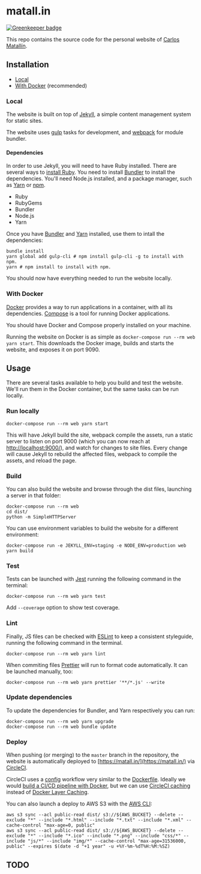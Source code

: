 # matall.in

[![Greenkeeper badge](https://badges.greenkeeper.io/matallo/matall.in.svg)](https://greenkeeper.io/)

This repo contains the source code for the personal website of [Carlos Matallín](https://matall.in/).

## Installation

- [Local](#local)
- [With Docker](#with-docker) (recommended)

### Local

The website is built on top of [Jekyll](http://jekyllrb.com/), a simple content management system for static sites.

The website uses [gulp](https://gulpjs.com/) tasks for development, and [webpack](https://webpack.js.org/) for module bundler.

#### Dependencies

In order to use Jekyll, you will need to have Ruby installed. There are several ways to [install Ruby](https://www.ruby-lang.org/en/documentation/installation/). You need to install [Bundler](http://bundler.io/) to install the dependencies. You'll need Node.js installed, and a package manager, such as [Yarn](https://yarnpkg.com/en/) or [npm](https://www.npmjs.com/).

* Ruby
* RubyGems
* Bundler
* Node.js
* Yarn

Once you have [Bundler](http://bundler.io/) and [Yarn](https://yarnpkg.com/en/) installed, use them to intall the dependencies:

```
bundle install
yarn global add gulp-cli # npm install gulp-cli -g to install with npm.
yarn # npm install to install with npm.
```

You should now have everything needed to run the website locally.

### With Docker

[Docker](https://www.docker.com/) provides a way to run applications in a container, with all its dependencies. [Compose](https://docs.docker.com/compose/) is a tool for running Docker applications.

You should have Docker and Compose properly installed on your machine.

Running the website on Docker is as simple as `docker-compose run --rm web yarn start`. This downloads the Docker image, builds and starts the website, and exposes it on port 9090.

## Usage

There are several tasks available to help you build and test the website. We'll run them in the Docker container, but the same tasks can be run locally.

### Run locally

```
docker-compose run --rm web yarn start
```

This will have Jekyll build the site, webpack compile the assets, run a static server to listen on port 9000 (which you can now reach at [http://localhost:9000/](http://localhost:9000/)), and watch for changes to site files. Every change will cause Jekyll to rebuild the affected files, webpack to compile the assets, and reload the page.

### Build

You can also build the website and browse through the dist files, launching a server in that folder:

```
docker-compose run --rm web
cd dist/
python -m SimpleHTTPServer
```

You can use environment variables to build the website for a different environment:

```
docker-compose run -e JEKYLL_ENV=staging -e NODE_ENV=production web yarn build
```

### Test

Tests can be launched with [Jest](https://facebook.github.io/jest/) running the following command in the terminal:

```
docker-compose run --rm web yarn test
```

Add `--coverage` option to show test coverage.

### Lint

Finally, JS files can be checked with [ESLint](http://eslint.org/) to keep a consistent styleguide, running the following command in the terminal.

```
docker-compose run --rm web yarn lint
```

When commiting files [Prettier](https://prettier.io/) will run to format code automatically. It can be launched manually, too:

```
docker-compose run --rm web yarn prettier '**/*.js' --write
```

### Update dependencies

To update the dependencies for Bundler, and Yarn respectively you can run:

```
docker-compose run --rm web yarn upgrade
docker-compose run --rm web bundle update
```

### Deploy

When pushing (or merging) to the `master` branch in the repository, the website is automatically deployed to [https://matall.in/](https://matall.in/) via [CircleCI](https://circleci.com/gh/matallo/workflows/matall.in).

CircleCI uses a [config](.circleci/config.yml) workflow very similar to the [Dockerfile](Dockerfile). Ideally we would [build a CI/CD pipeline with Docker](https://circleci.com/blog/build-cicd-piplines-using-docker/), but we can use [CircleCI caching](https://circleci.com/docs/2.0/caching/) instead of [Docker Layer Caching](https://circleci.com/docs/2.0/docker-layer-caching/).

You can also launch a deploy to AWS S3 with the [AWS CLI](https://aws.amazon.com/cli/):

```
aws s3 sync --acl public-read dist/ s3://${AWS_BUCKET} --delete --exclude "*" --include "*.html" --include "*.txt" --include "*.xml" --cache-control "max-age=0, public"
aws s3 sync --acl public-read dist/ s3://${AWS_BUCKET} --delete --exclude "*" --include "*.ico" --include "*.png" --include "css/*" --include "js/*" --include "img/*" --cache-control "max-age=31536000, public" --expires $(date -d "+1 year" -u +%Y-%m-%dT%H:%M:%SZ)
```

## TODO
